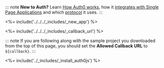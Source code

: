 ::: note
**New to Auth?** Learn [How Auth0 works](/overview), how it [integrates with Single Page Applications](/architecture-scenarios/application/spa-api) and which [protocol](client-auth/current/client-side-web) it uses.
:::

<%= include('../../../_includes/_new_app') %>

<%= include('../../../_includes/_callback_url') %>

::: note
If you are following along with the sample project you downloaded from the top of this page, you should set the **Allowed Callback URL** to `${callback}`.
:::

<%= include('../_includes/_install_auth0js') %>